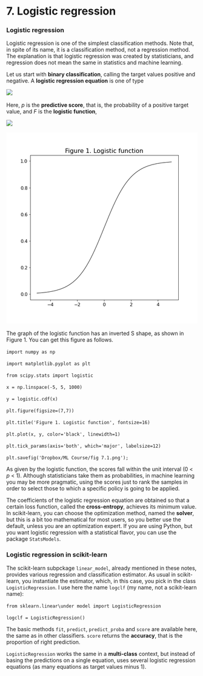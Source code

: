 # 7. Logistic regression

### Logistic regression

Logistic regression is one of the simplest classification methods. Note that, in spite of its name, it is a classification method, not a regression method. The explanation is that logistic regression was created by statisticians, and regression does not mean the same in statistics and machine learning.

Let us start with **binary classification**, calling the target values positive and negative. A **logistic regression equation** is one of type

<img src="https://render.githubusercontent.com/render/math?math=\large p = F\big(b_0 %2B b_1 X_1 %2B b_2 X_2 %2B \cdots %2B b_k X_k\big).">

Here, *p* is the **predictive score**, that is, the probability of a positive target value, and *F* is the **logistic function**,

<img src="https://render.githubusercontent.com/render/math?math=\large F(x) = \displaystyle \frac{1}{1 %2B \exp(-x)}\,.">

![](https://github.com/cinnData/MLearning/blob/main/7.%20Logistic%20regression/fig%207.1.png)

The graph of the logistic function has an inverted S shape, as shown in Figure 1. You can get this figure as follows.

`import numpy as np`

`import matplotlib.pyplot as plt`

`from scipy.stats import logistic`

`x = np.linspace(-5, 5, 1000)`

`y = logistic.cdf(x)`

`plt.figure(figsize=(7,7))`

`plt.title('Figure 1. Logistic function', fontsize=16)`

`plt.plot(x, y, color='black', linewidth=1)`

`plt.tick_params(axis='both', which='major', labelsize=12)`

`plt.savefig('Dropbox/ML Course/fig 7.1.png');`

As given by the logistic function, the scores fall within the unit interval (0 < *p* < 1). Although statisticians take them as probabilities, in machine learning you may be more pragmatic, using the scores just to rank the samples in order to select those to which a specific policy is going to be applied.

The coefficients of the logistic regression equation are obtained so that a certain loss function, called the **cross-entropy**, achieves its minimum value. In scikit-learn, you can choose the optimization method, named the **solver**, but this is a bit too mathematical for most users, so you better use the default, unless you are an optimization expert. If you are using Python, but you want logistic regression with a statistical flavor, you can use the package `StatsModels`.

### Logistic regression in scikit-learn

The scikit-learn subpckage `linear_model`, already mentioned in these notes, provides various regression and classification estimator. As usual in scikit-learn, you instantiate the estimator, which, in this case, you pick in the class `LogisticRegression`. I use here the name `logclf` (my name, not a scikit-learn name):

`from sklearn.linear\under model import LogisticRegression`

`logclf = LogisticRegression()`

The basic methods `fit`, `predict`, `predict_proba` and `score` are available here, the same as in other classifiers. `score` returns the **accuracy**, that is the proportion of right prediction.

`LogisticRegression` works the same in a **multi-class** context, but instead of basing the predictions on a single equation, uses several logistic regression equations (as many equations as target values minus 1).
